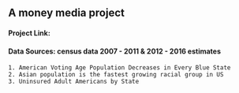 
## A money media project

#### Project Link:
#### Data Sources: census data 2007 - 2011 & 2012 - 2016 estimates

```
1. American Voting Age Population Decreases in Every Blue State
2. Asian population is the fastest growing racial group in US
3. Uninsured Adult Americans by State

```
